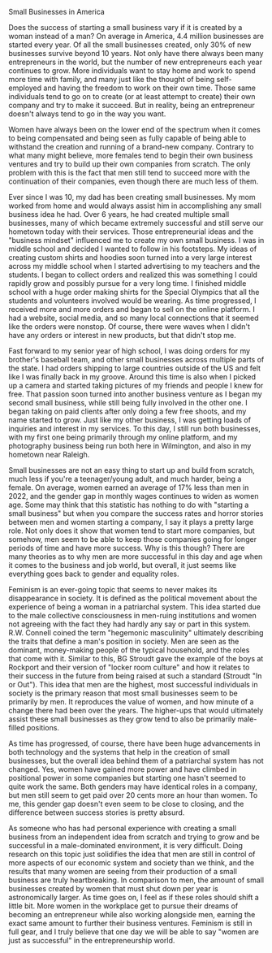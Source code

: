 Small Businesses in America

Does the success of starting a small business vary if it is created by a
woman instead of a man? On average in America, 4.4 million businesses
are started every year. Of all the small businesses created, only 30% of
new businesses survive beyond 10 years. Not only have there always been
many entrepreneurs in the world, but the number of new entrepreneurs
each year continues to grow. More individuals want to stay home and work
to spend more time with family, and many just like the thought of being
self-employed and having the freedom to work on their own time. Those
same individuals tend to go on to create (or at least attempt to create)
their own company and try to make it succeed. But in reality, being an
entrepreneur doesn't always tend to go in the way you want.

Women have always been on the lower end of the spectrum when it comes to
being compensated and being seen as fully capable of being able to
withstand the creation and running of a brand-new company. Contrary to
what many might believe, more females tend to begin their own business
ventures and try to build up their own companies from scratch. The only
problem with this is the fact that men still tend to succeed more with
the continuation of their companies, even though there are much less of
them.

Ever since I was 10, my dad has been creating small businesses. My mom
worked from home and would always assist him in accomplishing any small
business idea he had. Over 6 years, he had created multiple small
businesses, many of which became extremely successful and still serve
our hometown today with their services. Those entrepreneurial ideas and
the "business mindset" influenced me to create my own small business. I
was in middle school and decided I wanted to follow in his footsteps. My
ideas of creating custom shirts and hoodies soon turned into a very
large interest across my middle school when I started advertising to my
teachers and the students. I began to collect orders and realized this
was something I could rapidly grow and possibly pursue for a very long
time. I finished middle school with a huge order making shirts for the
Special Olympics that all the students and volunteers involved would be
wearing. As time progressed, I received more and more orders and began
to sell on the online platform. I had a website, social media, and so
many local connections that it seemed like the orders were nonstop. Of
course, there were waves when I didn't have any orders or interest in
new products, but that didn't stop me.

Fast forward to my senior year of high school, I was doing orders for my
brother\'s baseball team, and other small businesses across multiple
parts of the state. I had orders shipping to large countries outside of
the US and felt like I was finally back in my groove. Around this time
is also when I picked up a camera and started taking pictures of my
friends and people I knew for free. That passion soon turned into
another business venture as I began my second small business, while
still being fully involved in the other one. I began taking on paid
clients after only doing a few free shoots, and my name started to grow.
Just like my other business, I was getting loads of inquiries and
interest in my services. To this day, I still run both businesses, with
my first one being primarily through my online platform, and my
photography business being run both here in Wilmington, and also in my
hometown near Raleigh.

Small businesses are not an easy thing to start up and build from
scratch, much less if you're a teenager/young adult, and much harder,
being a female. On average, women earned an average of 17% less than men
in 2022, and the gender gap in monthly wages continues to widen as women
age. Some may think that this statistic has nothing to do with "starting
a small business" but when you compare the success rates and horror
stories between men and women starting a company, I say it plays a
pretty large role. Not only does it show that women tend to start more
companies, but somehow, men seem to be able to keep those companies
going for longer periods of time and have more success. Why is this
though? There are many theories as to why men are more successful in
this day and age when it comes to the business and job world, but
overall, it just seems like everything goes back to gender and equality
roles.

Feminism is an ever-going topic that seems to never makes its
disappearance in society. It is defined as the political movement about
the experience of being a woman in a patriarchal system. This idea
started due to the male collective consciousness in men-ruing
institutions and women not agreeing with the fact they had hardly any
say or part in this system. R.W. Connell coined the term "hegemonic
masculinity" ultimately describing the traits that define a man's
position in society. Men are seen as the dominant, money-making people
of the typical household, and the roles that come with it. Similar to
this, BG Stroudt gave the example of the boys at Rockport and their
version of "locker room culture" and how it relates to their success in
the future from being raised at such a standard (Stroudt "In or Out").
This idea that men are the highest, most successful individuals in
society is the primary reason that most small businesses seem to be
primarily by men. It reproduces the value of women, and how minute of a
change there had been over the years. The higher-ups that would
ultimately assist these small businesses as they grow tend to also be
primarily male-filled positions.

As time has progressed, of course, there have been huge advancements in
both technology and the systems that help in the creation of small
businesses, but the overall idea behind them of a patriarchal system has
not changed. Yes, women have gained more power and have climbed in
positional power in some companies but starting one hasn't seemed to
quite work the same. Both genders may have identical roles in a company,
but men still seem to get paid over 20 cents more an hour than women. To
me, this gender gap doesn't even seem to be close to closing, and the
difference between success stories is pretty absurd.

As someone who has had personal experience with creating a small
business from an independent idea from scratch and trying to grow and be
successful in a male-dominated environment, it is very difficult. Doing
research on this topic just solidifies the idea that men are still in
control of more aspects of our economic system and society than we
think, and the results that many women are seeing from their production
of a small business are truly heartbreaking. In comparison to men, the
amount of small businesses created by women that must shut down per year
is astronomically larger. As time goes on, I feel as if these roles
should shift a little bit. More women in the workplace get to pursue
their dreams of becoming an entrepreneur while also working alongside
men, earning the exact same amount to further their business ventures.
Feminism is still in full gear, and I truly believe that one day we will
be able to say "women are just as successful" in the entrepreneurship
world.
